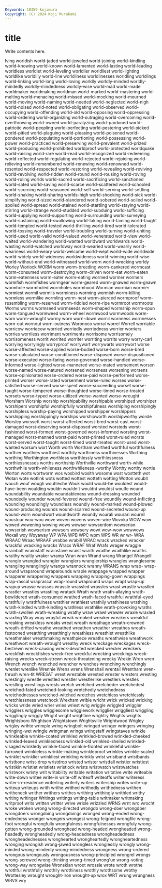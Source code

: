 ```yaml
---
Keywords: 10359 kojimura
Copyright: (C) 2024 Koji Murakami
---
```


# title

Write contents here.



lving worldish world-jaded world-jeweled world-joining world-kindling world-knowing world-known world-lamented world-lasting
world-leading worldless worldlet world-leveling worldlier worldliest world-lighting worldlike worldlily world-line
worldliness worldlinesses worldling worldlings world-linking world-long world-loving worldly worldly-minded worldly-mindedly
worldly-mindedness worldly-wise world-mad world-made worldmaker worldmaking worldman world-marked world-mastering world-melting
world-menacing world-missed world-mocking world-mourned world-moving world-naming world-needed world-neglected world-nigh world-noised
world-noted world-obligating world-observed world-occupying world-offending world-old world-opposing world-oppressing world-ordering world-organizing
world-outraging world-overcoming world-overthrowing world-owned world-paralyzing world-pardoned world-patriotic world-peopling world-perfecting world-pestering
world-picked world-pitied world-plaguing world-pleasing world-poisoned world-pondered world-populating world-portioning world-possessing world-power
world-practiced world-preserving world-prevalent world-prized world-producing world-prohibited worldproof world-protected worldquake world-raising
world-rare world-read world-recognized world-redeeming world-reflected world-regulating world-rejected world-rejoicing world-relieving world-remembered
world-renewing world-renowned world-resented world-respected world-restoring world-revealing world-reviving world-revolving world-ridden world-round
world-rousing world-roving world-ruling worlds world-sacred world-sacrificing world-sanctioned world-sated world-saving world-scarce
world-scattered world-schooled world-scorning world-seasoned world-self world-serving world-settling world-shaking world-sharing worlds-high
world-shocking world-sick world-simplifying world-sized world-slandered world-sobered world-soiled world-spoiled world-spread world-stained
world-startling world-staying world-stirring world-strange world-studded world-subduing world-sufficing world-supplying world-supporting world-surrounding
world-surveying world-sustaining world-swallowing world-taking world-taming world-taught world-tempted world-tested world-thrilling world-tired
world-tolerated world-tossing world-traveler world-troubling world-turning world-uniting world-used world-valid world-valued world-venerated
world-view world-waited world-wandering world-wanted worldward worldwards world-wasting world-watched worldway world-wearied
world-wearily world-weariness world-weary world-welcome world-wept world-wide worldwide world-widely world-wideness worldwideness
world-winning world-wise world-without-end world-witnessed world-worn world-wrecking worldy Worley Worlock WORM
worm worm-breeding worm-cankered wormcast worm-consumed worm-destroying worm-driven worm-eat worm-eaten worm-eatenness
worm-eater worm-eating wormed wormer wormers wormfish wormfishes wormgear worm-geared worm-gnawed
worm-gnawn wormhole wormholed wormholes wormhood Wormian wormian wormier wormiest wormil
wormils worminess worming wormish worm-killing wormless wormlike wormling worm-nest worm-pierced
wormproof worm-resembling worm-reserved worm-riddled worm-ripe wormroot wormroots Worms worms wormseed
wormseeds worm-shaped wormship worm-spun worm-tongued wormweed worm-wheel wormwood wormwoods worm-worn
worm-wrought wormy worn worn-down wornil wornness wornnesses worn-out wornout worn-outness
Woronoco worral worrel Worrell worriable worricow worriecow worried worriedly worriedness
worrier worriers worries worriless worriment worriments worrisome worrisomely worrisomeness worrit
worrited worriter worriting worrits worry worry-carl worrying worryingly worryproof worrywart
worrywarts worrywort worse worse-affected worse-applied worse-bodied worse-born worse-bred worse-calculated worse-conditioned
worse-disposed worse-dispositioned worse-executed worse-faring worse-governed worse-handled worse-informed worse-lighted worse-mannered worse-mated
worsement worsen worse-named worse-natured worsened worseness worsening worsens worse-opinionated worse-ordered
worse-paid worse-performed worse-printed worser worse-rated worserment worse-ruled worses worse-satisfied worse-served
worse-spent worse-succeeding worset worse-taught worse-tempered worse-thoughted worse-timed worse-treated worsets worse-typed
worse-utilized worse-wanted worse-wrought Worsham Worship worship worshipability worshipable worshiped worshiper
worshipers worshipful worshipfully worshipfulness worshiping worshipingly worshipless worship-paying worshipped worshipper
worshippers worshipping worshippingly worships worshipworth worshipworthy worsle Worsley worssett worst
worst-affected worst-bred worst-cast worst-damaged worst-deserving worst-disposed worsted worsteds worst-fashioned worst-formed
worst-governed worst-informed worsting worst-managed worst-manned worst-paid worst-printed worst-ruled worsts worst-served
worst-taught worst-timed worst-treated worst-used worst-wanted worsum wort Worth worth Wortham
worthed worthful worthfulness worthier worthies worthiest worthily worthiness worthinesses Worthing
worthing Worthington worthless worthlessly worthlessness worthlessnesses worths worthship Worthville worthward
worth-while worthwhile worth-whileness worthwhileness -worthy Worthy worthy wortle Worton worts
wortworm wos wosbird wosith wosome wost wostteth wot Wotan wote
wotlink wots wotted wottest wotteth wotting Wotton woubit wouch wouf
wough wouhleche Wouk would would-be wouldest would-have-been woulding wouldn wouldn't
wouldnt wouldst woulfe wound woundability woundable woundableness wound-dressing wounded woundedly
wounder wound-fevered wound-free woundily wound-inflicting wounding woundingly woundless woundly wound-marked
wound-plowed wound-producing wounds wound-scarred wound-secreted wound-up wound-worn woundwort woundworth woundy
wourali wourari wournil woustour wou-wou wove woven wovens woven-wire Wovoka
WOW wow wowed wowening wowing wows wowser wowserdom wowserian wowserish
wowserism wowsers wowsery wowt wow-wow wowwows Woxall woy Woyaway WP
WPA WPB WPC wpm WPS WR wr wr- WRA WRAAC
Wraac WRAAF wrabbe wrabill WRAC wrack wracked wracker wrackful wracking
wracks Wracs WRAF Wraf Wrafs wrager wraggle wrainbolt wrainstaff wrainstave
wraist wraith wraithe wraithlike wraiths wraithy wraitly wraker wramp Wran
wran Wrand wrang Wrangel Wrangell wrangle wrangled wrangler wranglers wranglership
wrangles wranglesome wrangling wranglingly wrangs wrannock wranny WRANS wrap wrap-
wrap-around wraparound wraparounds wraple wrappage wrapped wrapper wrapperer wrappering wrappers
wrapping wrapping-gown wrappings wrap-rascal wraprascal wrap-round wrapround wraps wrapt wrap-up
wrapup wrasse wrasses wrassle wrassled wrassles wrast wrastle wrastled wrastler
wrastles wrastling wratack Wrath wrath wrath-allaying wrath-bewildered wrath-consumed wrathed wrath-faced
wrathful wrathful-eyed wrathfully wrathfulness wrathier wrathiest wrathily wrathiness wrathing wrath-kindled
wrath-kindling wrathless wrathlike wrath-provoking wraths wrath-swollen wrath-wreaking wrathy wraw wrawl
wrawler wraxle wraxled wraxling Wray wray wrayful wreak wreaked wreaker
wreakers wreakful wreaking wreakless wreaks wreat wreath wreathage wreath-crowned wreath-drifted
wreathe wreathed wreathen wreather wreathes wreath-festooned wreathing wreathingly wreathless wreathlet
wreathlike wreathmaker wreathmaking wreathpiece wreaths wreathwise wreathwork wreathwort wreath-wrought wreathy
wreck wreckage wreckages wreck-bestrewn wreck-causing wreck-devoted wrecked wrecker wreckers wreckfish
wreckfishes wreck-free wreckful wrecking wreckings wreck-raising wrecks wreck-strewn wreck-threatening wrecky
Wrekin Wren wren Wrench wrench wrenched wrencher wrenches wrenching wrenchingly
wrenlet wrenlike Wrennie Wrens wrens Wrenshall wrentail Wrentham wren-thrush wren-tit
WRESAT wrest wrestable wrested wrester wresters wresting wrestingly wrestle wrestled
wrestler wrestlerlike wrestlers wrestles wrestling wrestlings wrests wretch wretched wretcheder
wretchedest wretched-fated wretched-looking wretchedly wretchedness wretchednesses wretched-witched wretches wretchless wretchlessly
wretchlessness wretchock Wrexham wrible wricht wrick wricked wricking wricks wride
wried wrier wries wriest wrig wriggle wriggled wriggler wrigglers wriggles
wrigglesome wrigglework wrigglier wriggliest wriggling wrigglingly wriggly Wright wright wrightine
wrightry Wrights wrights Wrightsboro Wrightson Wrightstown Wrightsville Wrightwood Wrigley wrigley
wrihte wrimple wring wringbolt wringed wringer wringers wringing wringing-wet wringle
wringman wrings wringstaff wringstaves wrinkle wrinkleable wrinkle-coated wrinkled wrinkled-browed wrinkled-cheeked
wrinkled-leaved wrinkledness wrinkled-old wrinkled-shelled wrinkled-visaged wrinkledy wrinkle-faced wrinkle-fronted wrinkleful wrinkle-furrowed
wrinkleless wrinkle-making wrinkleproof wrinkles wrinkle-scaled wrinklet wrinklier wrinkliest wrinkling wrinkly
wrist wristband wristbands wristbone wrist-drop wristdrop wristed wrister wristfall wristier
wristiest wristikin wristlet wristlets wristlock wrists wristwatch wristwatches wristwork wristy
writ writability writable writation writative write writeable write-down writee write-in
write-off writeoff writeoffs writer writeress writer-in-residence writerling writerly writers writership
writes write-up writeup writeups writh writhe writhed writhedly writhedness writhen
writheneck writher writhers writhes writhing writhingly writhled writhy writing writinger
Writings writings writing-table writmaker writmaking writproof writs written writter wrive
wrixle wrizzled WRNS wrnt wro wrocht wroke wroken wrong wrong-directed
wrongdo wrong-doer wrongdoer wrongdoers wrongdoing wrongdoings wronged wrong-ended wrong-endedness wronger
wrongers wrongest wrong-feigned wrongfile wrong-foot wrongful wrongfully wrongfulness wrongfulnesses wrongfuly
wrong-gotten wrong-grounded wronghead wrong-headed wrongheaded wrong-headedly wrongheadedly wrong-headedness wrongheadedness wrongheadednesses
wronghearted wrongheartedly wrongheartedness wronging wrongish wrong-jawed wrongless wronglessly wrongly wrong-minded
wrong-mindedly wrong-mindedness wrongness wrong-ordered wrongous wrongously wrongousness wrong-principled wrongrel wrongs
wrong-screwed wrong-thinking wrong-timed wrong'un wrong-voting wrong-way wrongwise Wronskian wroot wrossle
wrote wroth wrothe wrothful wrothfully wrothily wrothiness wrothly wrothsome wrothy
Wrottesley wrought wrought-iron wrought-up wrox WRT wrung wrungness WRVS wry
